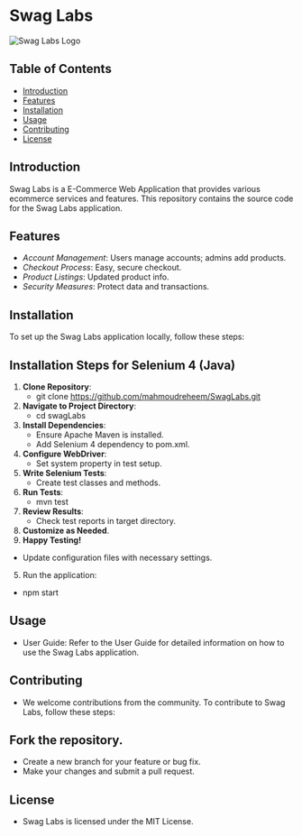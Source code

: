 # Swag Labs

![Swag Labs Logo](https://demo.nopcommerce.com/Themes/DefaultClean/Content/images/logo.png)

## Table of Contents

- [Introduction](#introduction)
- [Features](#features)
- [Installation](#installation)
- [Usage](#usage)
- [Contributing](#contributing)
- [License](#license)

## Introduction

Swag Labs is a E-Commerce Web Application that provides various ecommerce services and features. This repository contains the source code for the Swag Labs application.

## Features

- *Account Management*: Users manage accounts; admins add products.
- *Checkout Process*: Easy, secure checkout.
- *Product Listings*: Updated product info.
- *Security Measures*: Protect data and transactions.

## Installation

To set up the Swag Labs application locally, follow these steps:

## Installation Steps for Selenium 4 (Java)

1. **Clone Repository**:
   - git clone https://github.com/mahmoudreheem/SwagLabs.git
2. **Navigate to Project Directory**:
   - cd swagLabs
3. **Install Dependencies**:
   - Ensure Apache Maven is installed.
   - Add Selenium 4 dependency to pom.xml.
4. **Configure WebDriver**:
   - Set system property in test setup.
5. **Write Selenium Tests**:
   - Create test classes and methods.
6. **Run Tests**:
   - mvn test
7. **Review Results**:
   - Check test reports in target directory.
8. **Customize as Needed**.
9. **Happy Testing!**


* Update configuration files with necessary settings.
5. Run the application:
*   npm start

## Usage
* User Guide: Refer to the User Guide for detailed information on how to use the Swag Labs application.

## Contributing
* We welcome contributions from the community. To contribute to Swag Labs, follow these steps:

## Fork the repository.
* Create a new branch for your feature or bug fix.
* Make your changes and submit a pull request.

## License
* Swag Labs is licensed under the MIT License.